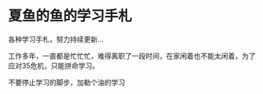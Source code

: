 # 夏鱼的鱼的学习手札
各种学习手札，努力持续更新...

工作多年，一直都是忙忙忙，难得离职了一段时间，在家闲着也不能太闲着，为了应对35危机，只能拼命学习。

不要停止学习的脚步，加勒个油的学习
